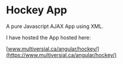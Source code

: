 # Hockey App
A pure Javascript AJAX App using XML.

I have hosted the App hosted here:

  [www.multiversial.ca/angular/hockey/](https://www.multiversial.ca/angular/hockey/)
